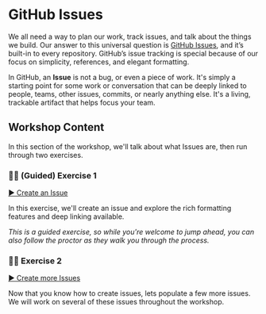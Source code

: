 # GitHub Issues

We all need a way to plan our work, track issues, and talk about the things we build. Our answer to this universal question is [GitHub Issues](https://github.com/features/issues), and it’s built-in to every repository. GitHub’s issue tracking is special because of our focus on simplicity, references, and elegant formatting.

In GitHub, an **Issue** is not a bug, or even a piece of work. It's simply a starting point for some work or conversation that can be deeply linked to people, teams, other issues, commits, or nearly anything else. It's a living, trackable artifact that helps focus your team.

## Workshop Content

In this section of the workshop, we'll talk about what Issues are, then run through two exercises.

### 👩‍💻 (Guided) Exercise 1

[▶️ Create an Issue](exercise-1.md)

In this exercise, we'll create an issue and explore the rich formatting features and deep linking available.

_This is a guided exercise, so while you're welcome to jump ahead, you can also follow the proctor as they walk you through the process._

### 👩‍💻 Exercise 2

[▶️ Create more Issues](exercise-2.md)

Now that you know how to create issues, lets populate a few more issues. We will work on several of these issues throughout the workshop.